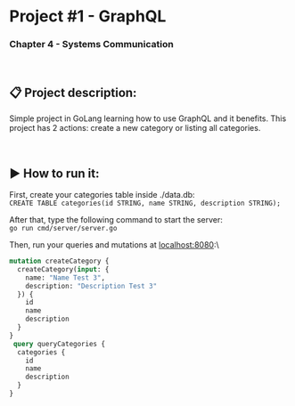 # Project #1 - GraphQL
### Chapter 4 - Systems Communication

<br>

## :clipboard: Project description:
Simple project in GoLang learning how to use GraphQL and it benefits. This project has 2 actions: create a new category or listing all categories.

<br>

## :arrow_forward: How to run it:
First, create your categories table inside ./data.db:\
`CREATE TABLE categories(id STRING, name STRING, description STRING);`

After that, type the following command to start the server:\
`go run cmd/server/server.go`

Then, run your queries and mutations at [localhost:8080](localhost:8080):\

```graphql
mutation createCategory {
  createCategory(input: {
    name: "Name Test 3",
    description: "Description Test 3"
  }) {
    id
    name
    description
  }
}
 query queryCategories {
  categories {
    id
    name
    description
  }
}
```